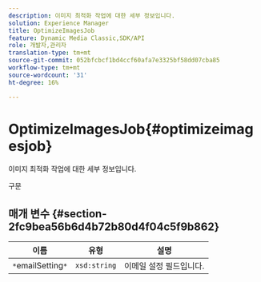 ```yaml
---
description: 이미지 최적화 작업에 대한 세부 정보입니다.
solution: Experience Manager
title: OptimizeImagesJob
feature: Dynamic Media Classic,SDK/API
role: 개발자,관리자
translation-type: tm+mt
source-git-commit: 052bfcbcf1bd4ccf60afa7e3325bf58dd07cba85
workflow-type: tm+mt
source-wordcount: '31'
ht-degree: 16%

---
```



# OptimizeImagesJob{#optimizeimagesjob}

이미지 최적화 작업에 대한 세부 정보입니다.

구문

## 매개 변수 {#section-2fc9bea56b6d4b72b80d4f04c5f9b862}

| 이름 | 유형 | 설명 |
|---|---|---|
| `*`emailSetting`*` | `xsd:string` | 이메일 설정 필드입니다. |

